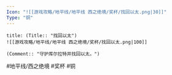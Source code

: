 ```yaml
---
Icon: "![[游戏攻略/地平线/地平线 西之绝境/奖杯/找回以太.png|30]]"
Type: "铜"
---
```

```ad-common-bronze-trophy
title: (Title:: "找回以太")
![[游戏攻略/地平线/地平线 西之绝境/奖杯/找回以太.png|100]]

(Comment:: "守护库尔拉特并找回以太。")
```

#地平线/西之绝境 #奖杯 #铜
